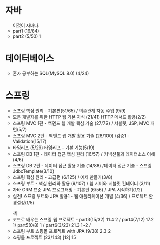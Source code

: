 <ul>
<h1> 자바 </h1>
<ul> 이것이 자바다.
  <li> part1 (16/84) </li>
  <li> part2 (5/50)  1</li>
</ul>

<h1>데이터베이스</h1>
<ul> 
    <li> 혼자 공부하는 SQL(MySQL 8.0) (4/24)  </li>
</ul>

<h1> 스프링 </h1>
<ul>
  <li>스프링 핵심 원리 - 기본편(51/65) / 의존관계 자동 주입 (9/9)  </li>
  <li>모든 개발자를 위한 HTTP 웹 기본 지식 (21/41) HTTP 메서드 활용(2/2)  </li>
  <li>스프링 MVC 1편 - 백엔드 웹 개발 핵심 기술 (27/72) / 서블릿, JSP, MVC 패턴(5/7)  </li>
  <li>스프링 MVC 2편 - 백엔드 웹 개발 활용 기술 (28/100) /검증1 - Validation(15/17)   </li>
  
  <li>타임리프 (5/29) 타임리프 - 기본 기능(5/19)  </li>
  
  <li>스프링 DB 1편 - 데이터 접근 핵심 원리 (16/57) / 커넥션풀과 데이터소스 이해(4/6)  </li>
  
  <li>스프링 DB 2편 - 데이터 접근 활용 기술 (14/88) /데이터 접근 기술 - 스프링 JdbcTemplate(3/10) </li>
  <li>스프링 핵심 원리 - 고급편 (6/125)  / 예제 만들기(3/8)  </li>
  <li>스프링 부트 - 핵심 원리와 활용 (9/107)  / 웹 서버와 서블릿 컨테이너 (3/11)  </li>
  <li>자바 ORM 표준 JPA 프로그래밍 - 기본편 (6/56) / JPA 시작하기(1/2)  </li>
  <li>실전! 스프링 부트와 JPA 활용1 - 웹 애플리케이션 개발 (4/36) / 프로젝트 환경설정(1/5)  </li>
</ul>

<ul> 책
  <li>코드로 배우는 스프링 웹 프로젝트 - part3(15/32) 11.4  2 / part4(7/12) 17.2 1/ part5(0/8) 1 / part6(3/23)  21.3 1~2 / </li>
  <li>스프링 부트 쇼핑몰 프로젝트 with JPA (9/38) 2.3  2</li>
  
  <li>쇼핑몰 프로젝트 (23/143) [12] 15 </li>
</ul>

</ul>
